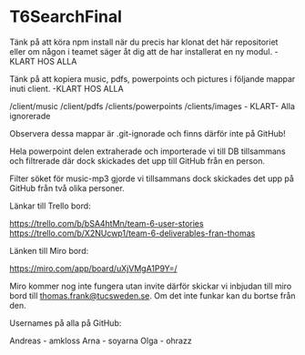 # T6SearchFinal
 
Tänk på att köra npm install när du precis har klonat det här repositoriet eller om någon i teamet säger åt dig att de har installerat en ny modul. - KLART HOS ALLA

Tänk på att kopiera music, pdfs, powerpoints och pictures  i följande mappar inuti client. -KLART HOS ALLA

/client/music
/client/pdfs
/clients/powerpoints
/clients/images   - KLART- Alla ignorerade

Observera dessa mappar är .git-ignorade och finns därför inte på GitHub!

Hela powerpoint delen extraherade och importerade vi till DB tillsammans och filtrerade där dock skickades det upp till GitHub från en person. 

Filter söket för music-mp3 gjorde vi tillsammans dock skickades det upp på GitHub från två olika personer.

Länkar till Trello bord:

https://trello.com/b/bSA4htMn/team-6-user-stories
https://trello.com/b/X2NUcwp1/team-6-deliverables-fran-thomas

Länken till Miro bord: 

https://miro.com/app/board/uXjVMgA1P9Y=/

Miro kommer nog inte fungera utan invite därför skickar vi inbjudan till miro bord till thomas.frank@tucsweden.se. Om det inte funkar kan du bortse från den.

Usernames på alla på GitHub:

Andreas - amkloss
Arna - soyarna
Olga - ohrazz
